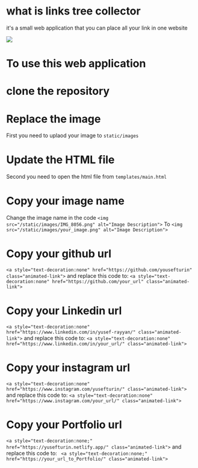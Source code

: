 # what is links tree collector
it's a small web application that you can place all your link in one website

<img src="https://github.com/yousefturin/links_tree_collector/assets/94796673/a1a11989-ed96-4b0a-b865-b6800e91c218">

# To use this web application
# clone the repository

# Replace the image
First you need to uplaod your image to `static/images`

# Update the HTML file 
Second you need to open the html file from `templates/main.html`

# Copy your image name 
Change the image name in the code 
`<img src="/static/images/IMG_8056.png" alt="Image Description">`
To
`<img src="/static/images/your_image.png" alt="Image Description">`

# Copy your github url
`<a style="text-decoration:none" href="https://github.com/yousefturin" class="animated-link">`
and replace this code to: `<a style="text-decoration:none" href="https://github.com/your_url" class="animated-link">`

# Copy your Linkedin url
`<a style="text-decoration:none" href="https://www.linkedin.com/in/yusef-rayyan/" class="animated-link">`
and replace this code to: `<a style="text-decoration:none" href="https://www.linkedin.com/in/your_url/" class="animated-link">`

# Copy your instagram url
`<a style="text-decoration:none" href="https://www.instagram.com/yusefturin/" class="animated-link">`
and replace this code to: `<a style="text-decoration:none" href="https://www.instagram.com/your_url/" class="animated-link">`

# Copy your Portfolio url
`<a style="text-decoration:none;" href="https://yusefturin.netlify.app/" class="animated-link">`
and replace this code to: ` <a style="text-decoration:none;" href="https://your_url_to_Portfolio/" class="animated-link">`
